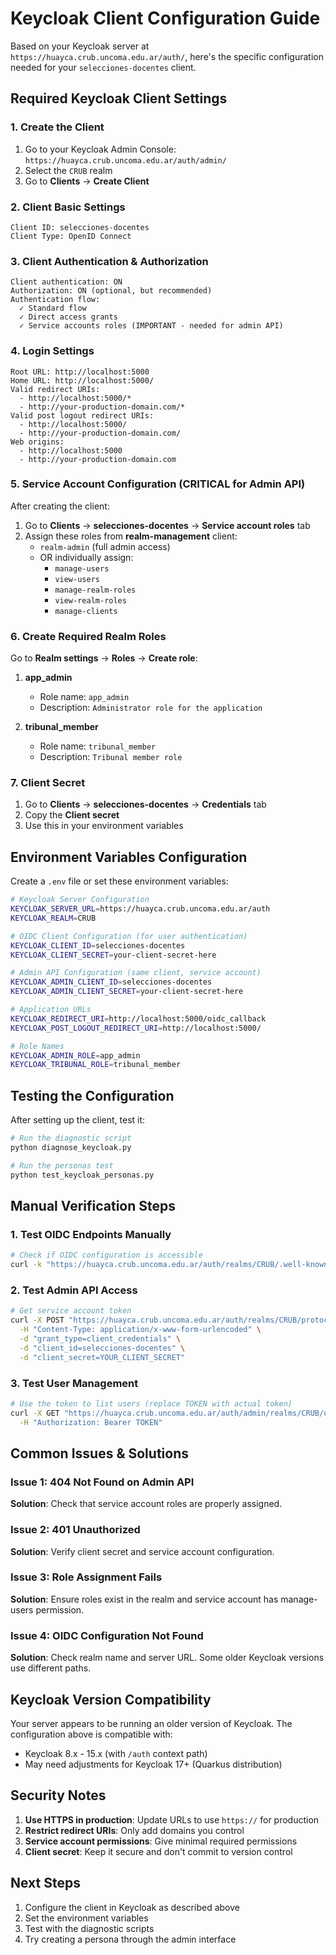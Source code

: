 # Keycloak Client Configuration Guide

Based on your Keycloak server at `https://huayca.crub.uncoma.edu.ar/auth/`, here's the specific configuration needed for your `selecciones-docentes` client.

## Required Keycloak Client Settings

### 1. Create the Client
1. Go to your Keycloak Admin Console: `https://huayca.crub.uncoma.edu.ar/auth/admin/`
2. Select the `CRUB` realm
3. Go to **Clients** → **Create Client**

### 2. Client Basic Settings
```
Client ID: selecciones-docentes
Client Type: OpenID Connect
```

### 3. Client Authentication & Authorization
```
Client authentication: ON
Authorization: ON (optional, but recommended)
Authentication flow: 
  ✓ Standard flow
  ✓ Direct access grants
  ✓ Service accounts roles (IMPORTANT - needed for admin API)
```

### 4. Login Settings
```
Root URL: http://localhost:5000
Home URL: http://localhost:5000/
Valid redirect URIs: 
  - http://localhost:5000/*
  - http://your-production-domain.com/*
Valid post logout redirect URIs:
  - http://localhost:5000/
  - http://your-production-domain.com/
Web origins: 
  - http://localhost:5000
  - http://your-production-domain.com
```

### 5. Service Account Configuration (CRITICAL for Admin API)

After creating the client:

1. Go to **Clients** → **selecciones-docentes** → **Service account roles** tab
2. Assign these roles from **realm-management** client:
   - `realm-admin` (full admin access)
   - OR individually assign:
     - `manage-users`
     - `view-users` 
     - `manage-realm-roles`
     - `view-realm-roles`
     - `manage-clients`

### 6. Create Required Realm Roles

Go to **Realm settings** → **Roles** → **Create role**:

1. **app_admin**
   - Role name: `app_admin`
   - Description: `Administrator role for the application`

2. **tribunal_member** 
   - Role name: `tribunal_member`
   - Description: `Tribunal member role`

### 7. Client Secret

1. Go to **Clients** → **selecciones-docentes** → **Credentials** tab
2. Copy the **Client secret**
3. Use this in your environment variables

## Environment Variables Configuration

Create a `.env` file or set these environment variables:

```bash
# Keycloak Server Configuration
KEYCLOAK_SERVER_URL=https://huayca.crub.uncoma.edu.ar/auth
KEYCLOAK_REALM=CRUB

# OIDC Client Configuration (for user authentication)
KEYCLOAK_CLIENT_ID=selecciones-docentes
KEYCLOAK_CLIENT_SECRET=your-client-secret-here

# Admin API Configuration (same client, service account)
KEYCLOAK_ADMIN_CLIENT_ID=selecciones-docentes
KEYCLOAK_ADMIN_CLIENT_SECRET=your-client-secret-here

# Application URLs
KEYCLOAK_REDIRECT_URI=http://localhost:5000/oidc_callback
KEYCLOAK_POST_LOGOUT_REDIRECT_URI=http://localhost:5000/

# Role Names
KEYCLOAK_ADMIN_ROLE=app_admin
KEYCLOAK_TRIBUNAL_ROLE=tribunal_member
```

## Testing the Configuration

After setting up the client, test it:

```bash
# Run the diagnostic script
python diagnose_keycloak.py

# Run the personas test
python test_keycloak_personas.py
```

## Manual Verification Steps

### 1. Test OIDC Endpoints Manually

```bash
# Check if OIDC configuration is accessible
curl -k "https://huayca.crub.uncoma.edu.ar/auth/realms/CRUB/.well-known/openid_configuration"
```

### 2. Test Admin API Access

```bash
# Get service account token
curl -X POST "https://huayca.crub.uncoma.edu.ar/auth/realms/CRUB/protocol/openid-connect/token" \
  -H "Content-Type: application/x-www-form-urlencoded" \
  -d "grant_type=client_credentials" \
  -d "client_id=selecciones-docentes" \
  -d "client_secret=YOUR_CLIENT_SECRET"
```

### 3. Test User Management

```bash
# Use the token to list users (replace TOKEN with actual token)
curl -X GET "https://huayca.crub.uncoma.edu.ar/auth/admin/realms/CRUB/users" \
  -H "Authorization: Bearer TOKEN"
```

## Common Issues & Solutions

### Issue 1: 404 Not Found on Admin API
**Solution**: Check that service account roles are properly assigned.

### Issue 2: 401 Unauthorized
**Solution**: Verify client secret and service account configuration.

### Issue 3: Role Assignment Fails
**Solution**: Ensure roles exist in the realm and service account has manage-users permission.

### Issue 4: OIDC Configuration Not Found
**Solution**: Check realm name and server URL. Some older Keycloak versions use different paths.

## Keycloak Version Compatibility

Your server appears to be running an older version of Keycloak. The configuration above is compatible with:
- Keycloak 8.x - 15.x (with `/auth` context path)
- May need adjustments for Keycloak 17+ (Quarkus distribution)

## Security Notes

1. **Use HTTPS in production**: Update URLs to use `https://` for production
2. **Restrict redirect URIs**: Only add domains you control
3. **Service account permissions**: Give minimal required permissions
4. **Client secret**: Keep it secure and don't commit to version control

## Next Steps

1. Configure the client in Keycloak as described above
2. Set the environment variables
3. Test with the diagnostic scripts
4. Try creating a persona through the admin interface
